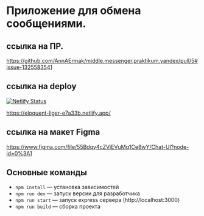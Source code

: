 
# Приложение для обмена сообщениями.

## ссылка на ПР.
https://github.com/AnnAErmak/middle.messenger.praktikum.yandex/pull/5#issue-1325583541

## ссылка на deploy
[![Netlify Status](https://api.netlify.com/api/v1/badges/fdeba6b3-1d9c-41c4-8687-6e6608a7c163/deploy-status)](https://app.netlify.com/sites/eloquent-liger-e7a33b/deploys)

https://eloquent-liger-e7a33b.netlify.app/

## ссылка на макет Figma 
https://www.figma.com/file/55Bdqy4cZViEVuMq1Ce8wY/Chat-UI?node-id=0%3A1


## Основные команды

- `npm install` — установка зависимостей
- `npm run dev` — запуск версии для разработчика
- `npm run start` — запуск express сервера (http://localhost:3000)
- `npm run build` — сборка проекта
